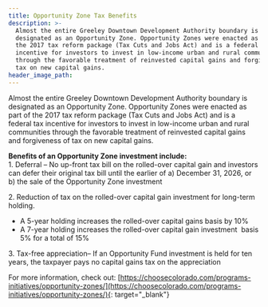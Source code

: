 ```yaml
---
title: Opportunity Zone Tax Benefits
description: >-
  Almost the entire Greeley Downtown Development Authority boundary is
  designated as an Opportunity Zone. Opportunity Zones were enacted as part of
  the 2017 tax reform package (Tax Cuts and Jobs Act) and is a federal tax
  incentive for investors to invest in low-income urban and rural communities
  through the favorable treatment of reinvested capital gains and forgiveness of
  tax on new capital gains.
header_image_path:
---
```


Almost the entire Greeley Downtown Development Authority boundary is designated as an Opportunity Zone. Opportunity Zones were enacted as part of the 2017 tax reform package (Tax Cuts and Jobs Act) and is a federal tax incentive for investors to invest in low-income urban and rural communities through the favorable treatment of reinvested capital gains and forgiveness of tax on new capital gains.

**Benefits of an Opportunity Zone investment include:**<br>1\. Deferral – No up-front tax bill on the rolled-over capital gain and investors can defer their original tax bill until the earlier of a) December 31, 2026, or b) the sale of the Opportunity Zone investment

2\. Reduction of tax on the rolled-over capital gain investment for long-term holding.

* A 5-year holding increases the rolled-over capital gains basis by 10%
* A 7-year holding increases the rolled-over capital gain investment &nbsp;basis 5% for a total of 15%

3\. Tax-free appreciation– If an Opportunity Fund investment is held for ten years, the taxpayer pays no capital gains tax on the appreciation

For more information, check out:&nbsp;[https://choosecolorado.com/programs-initiatives/opportunity-zones/](https://choosecolorado.com/programs-initiatives/opportunity-zones/){: target="_blank"}